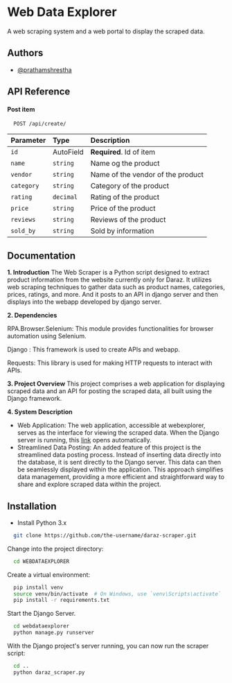 
# Web Data Explorer

 A web scraping system and a web portal to display the scraped data. 


## Authors

- [@prathamshrestha](https://github.com/prathamshrestha)


## API Reference

#### Post item

```http
  POST /api/create/
```

| Parameter | Type     | Description                       |
| :-------- | :------- | :-------------------------------- |
| `id`      | AutoField | **Required**. Id of item  |
| `name`      | `string` |  Name og the product |
| `vendor`      | `string` |  Name of the vendor of the product |
| `category`      | `string` |  Category of the product |
| `rating`      | `decimal` |  Rating of the product |
| `price`      | `string` |  Price of the product |
| `reviews`      | `string` |  Reviews of the product |
| `sold_by`      | `string` |  Sold by information |



## Documentation

**1. Introduction** 
The Web Scraper is a Python script designed to extract product information from the website currently only for Daraz. It utilizes web scraping techniques to gather data such as product names, categories, prices, ratings, and more. And it posts to an API in django server and then displays into the webapp developed by django server.

**2. Dependencies**

RPA.Browser.Selenium: This module provides functionalities for browser automation using Selenium.

Django : This framework is used to create APIs and webapp.

Requests: This library is used for making HTTP requests to interact with APIs.

**3. Project Overview**
This project comprises a web application for displaying scraped data and an API for posting the scraped data, all built using the Django framework.

**4. System Description**
- Web Application: The web application, accessible at webexplorer, serves as the interface for viewing the scraped data. When the Django server is running, this [link](http://localhost:8000/visualize/scrape_data_list/) opens automatically.
- Streamlined Data Posting: An added feature of this project is the streamlined data posting process. Instead of inserting data directly into the database, it is sent directly to the Django server. This data can then be seamlessly displayed within the application. 
This approach simplifies data management, providing a more efficient and straightforward way to share and explore scraped data within the project.


## Installation

- Install Python 3.x

```bash
  git clone https://github.com/the-username/daraz-scraper.git
```
Change into the project directory:
```bash
  cd WEBDATAEXPLORER
```
Create a virtual environment:
```bash
  pip install venv
  source venv/bin/activate  # On Windows, use `venv\Scripts\activate`
  pip install -r requirements.txt
```
Start the Django Server.
```bash
  cd webdataexplorer
  python manage.py runserver
```
With the Django project's server running, you can now run the scraper script:
```bash
  cd ..
  python daraz_scraper.py
``` 